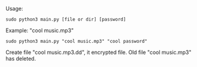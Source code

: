 
Usage:

    sudo python3 main.py [file or dir] [password]

Example: "cool music.mp3"

    sudo python3 main.py "cool music.mp3" "cool password"
    
Create file "cool music.mp3.dd", it encrypted file.
Old file "cool music.mp3" has deleted.
